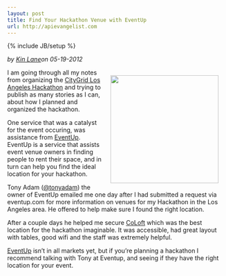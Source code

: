 ```yaml
---
layout: post
title: Find Your Hackathon Venue with EventUp
url: http://apievangelist.com
---
```

{% include JB/setup %}<div><i><span class="small">by</span> <a href="https://plus.google.com/106460238807821851374" rel="author">Kin Lane</a><span class="small">on</span> <span class="post-date">05-19-2012</span></i><p><img style="padding: 15px;" src="http://kinlane-productions.s3.amazonaws.com/events/citygrid-la-hackathon/gI_76610_Eventuplogo.png" alt="" width="250" align="right" /></p>
<p>I am going through all my notes from organizing the <a title="CityGrid Los angeles Hackathon" href="http://www.citygridmedia.com/developer/blog/citygrid-hackathon-los-angeles-is-a-wrap/">CityGrid Los Angeles Hackathon</a> and trying to publish as many stories as I can, about how I planned and organized the hackathon.</p>
<p>One service that was a catalyst for the event occuring, was assistance from <a title="EventUp" href="http://eventup.com/">EventUp</a>.  EventUp is a service that assists event venue owners in finding people to rent their space, and in turn can help you find the ideal location for your hackathon.&nbsp;</p>
<p>Tony Adam (<a title="@tonyadam" href="https://twitter.com/#!/tonyadam">@tonyadam</a>) the owner of EventUp emailed me one day after I had submitted a request via eventup.com for more information on venues for my Hackathon in the Los Angeles area.  He offered to help make sure I found the right location.</p>
<p>After a couple days he helped me secure <a href="http://www.coloft.com/">CoLoft</a> which was the best location for the hackathon imaginable.  It was accessible, had great layout with tables, good wifi and the staff was extremely helpful.</p>
<p><a title="EventUp" href="http://eventup.com/">EventUp</a> isn&rsquo;t in all markets yet, but if you&rsquo;re planning a hackathon I recommend talking with Tony at Eventup, and seeing if they have the right location for your event.</p>